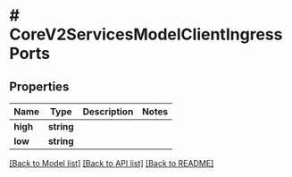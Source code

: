 # # CoreV2ServicesModelClientIngressPorts

## Properties

Name | Type | Description | Notes
------------ | ------------- | ------------- | -------------
**high** | **string** |  | 
**low** | **string** |  | 

[[Back to Model list]](../../README.md#documentation-for-models) [[Back to API list]](../../README.md#documentation-for-api-endpoints) [[Back to README]](../../README.md)


